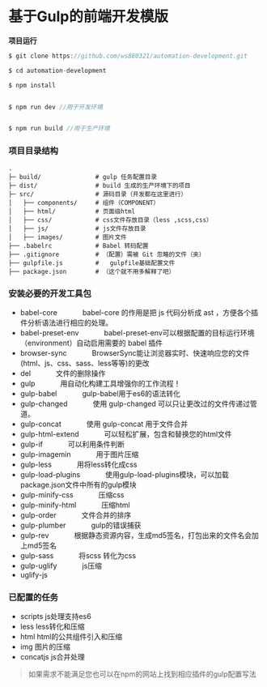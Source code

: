 # 基于Gulp的前端开发模版






**项目运行**
```javascript
$ git clone https://github.com/ws880321/automation-development.git

$ cd automation-development

$ npm install


$ npm run dev //用于开发环境


$ npm run build //用于生产环境
```

### 项目目录结构

```
.
├─ build/               # gulp 任务配置目录
├─ dist/                # build 生成的生产环境下的项目
├─ src/                 # 源码目录（开发都在这里进行）
│   ├── components/     # 组件（COMPONENT）
│   ├── html/           # 页面级html
│   ├── css/            # css文件存放目录（less ,scss,css）
│   ├── js/             # js文件存放目录
│   ├── images/         # 图片文件
├── .babelrc            # Babel 转码配置
├── .gitignore          # （配置）需被 Git 忽略的文件（夹）
├── gulpfile.js         #   gulpfile基础配置文件
├── package.json        # （这个就不用多解释了吧）
```


### 安装必要的开发工具包

   +  babel-core &emsp;&emsp;&emsp; babel-core 的作用是把 js 代码分析成 ast ，方便各个插件分析语法进行相应的处理。
   +  babel-preset-env &emsp;&emsp;&emsp; babel-preset-env可以根据配置的目标运行环境（environment）自动启用需要的 babel 插件
   +  browser-sync &emsp;&emsp;&emsp; BrowserSync能让浏览器实时、快速响应您的文件(html、js、css、sass、less等等)的更改
   +  del &emsp;&emsp;&emsp; 文件的删除操作
   +  gulp &emsp;&emsp;&emsp; 用自动化构建工具增强你的工作流程！
   +  gulp-babel &emsp;&emsp;&emsp; gulp-babel用于es6的语法转化
   +  gulp-changed &emsp;&emsp;&emsp; 使用 gulp-changed 可以只让更改过的文件传递过管道。
   +  gulp-concat &emsp;&emsp;&emsp; 使用 gulp-concat  用于文件合并
   +  gulp-html-extend &emsp;&emsp;&emsp; 可以轻松扩展，包含和替换您的html文件
   +  gulp-if &emsp;&emsp;&emsp; 可以利用条件判断
   +  gulp-imagemin &emsp;&emsp;&emsp; 用于图片压缩
   +  gulp-less &emsp;&emsp;&emsp; 用将less转化成css
   +  gulp-load-plugins &emsp;&emsp;&emsp; 使用gulp-load-plugins模块，可以加载package.json文件中所有的gulp模块
   +  gulp-minify-css &emsp;&emsp;&emsp; 压缩css
   +  gulp-minify-html &emsp;&emsp;&emsp;  压缩html
   +  gulp-order &emsp;&emsp;&emsp; 文件合并的排序
   +  gulp-plumber &emsp;&emsp;&emsp; gulp的错误捕获
   +  gulp-rev &emsp;&emsp;&emsp; 根据静态资源内容，生成md5签名，打包出来的文件名会加上md5签名
   +  gulp-sass &emsp;&emsp;&emsp; 将scss  转化为css
   +  gulp-uglify &emsp;&emsp;&emsp; js压缩
   +  uglify-js


### 已配置的任务
   + scripts  js处理支持es6
   + less     less转化和压缩
   + html     html的公共组件引入和压缩
   + img      图片的压缩
   + concatjs js合并处理
   
   > 如果需求不能满足您也可以在npm的网站上找到相应插件的gulp配置写法





